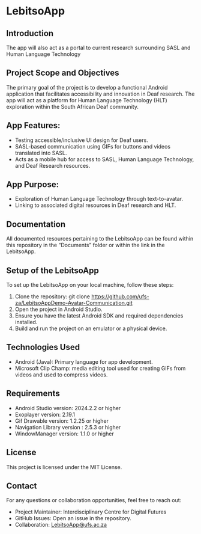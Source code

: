 # LebitsoApp
 
## Introduction
The app will also act as a portal to current research surrounding SASL and Human Language Technology

## Project Scope and Objectives

The primary goal of the project is to develop a functional Android application that facilitates accessibility and innovation in Deaf research. The app will act as a platform for Human Language Technology (HLT) exploration within the South African Deaf community. 

## App Features:
*	Testing accessible/inclusive UI design for Deaf users.
*	SASL-based communication using GIFs for buttons and videos translated into SASL.
*	Acts as a mobile hub for access to SASL, Human Language Technology, and Deaf Research resources.

## App Purpose:
*	Exploration of Human Language Technology through text-to-avatar.
*	Linking to associated digital resources in Deaf research and HLT.

## Documentation
All documented resources pertaining to the LebitsoApp can be found within this repository in the “Documents” folder or within the link in the LebitsoApp.

## Setup of the LebitsoApp
To set up the LebitsoApp on your local machine, follow these steps:
1.	Clone the repository: git clone https://github.com/ufs-za/LebitsoAppDemo-Avatar-Communication.git
2.	Open the project in Android Studio.
3.	Ensure you have the latest Android SDK and required dependencies installed.
4.	Build and run the project on an emulator or a physical device.

## Technologies Used
*	Android (Java): Primary language for app development.
*	Microsoft Clip Champ: media editing tool used for creating GIFs from videos and used to compress videos.

## Requirements
*	Android Studio version: 2024.2.2 or higher
*	Exoplayer version: 2.19.1
*	Gif Drawable version: 1.2.25 or higher
*	Navigation Library version : 2.5.3 or higher
*	WindowManager version: 1.1.0 or higher

## License
This project is licensed under the MIT License.

## Contact
For any questions or collaboration opportunities, feel free to reach out:
*	Project Maintainer: Interdisciplinary Centre for Digital Futures
*	GitHub Issues: Open an issue in the repository.
*	Collaboration: LebitsoApp@ufs.ac.za

